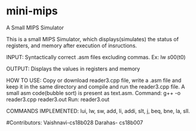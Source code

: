 # mini-mips
A Small MIPS Simulator

This is a small MIPS Simulator, which displays(simulates) the status of registers, and memory after execution of insructions.

INPUT:
  Syntactically correct .asm files excluding commas.
  Ex: lw $s0 0($t0)
  
OUTPUT:
  Displays the values in registers and memory
  
HOW TO USE:
  Copy or download reader3.cpp file, write a .asm file and keep it in the same directory and compile and run the reader3.cpp file.
  A small asm code(bubble sort) is present as text.asm.
  Command: g++ -o reader3.cpp reader3.out
  Run: reader3.out
  
COMMANDS IMPLEMENTED:
  lui, lw, sw, add, li, addi, slt, j, beq, bne, la, sll.
  
#Contributors:
Vaishnavi-cs18b028
Darahas- cs18b007
  
